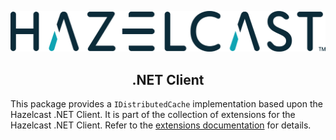 <p align="center">
    <img src="./../../doc/images/hazelcast-black.png" />
    <h2 align="center">.NET Client</h2>
</p>

This package provides a `IDistributedCache` implementation based upon the Hazelcast .NET Client.
It is part of the collection of extensions for the Hazelcast .NET Client.
Refer to the [extensions documentation](http://hazelcast.github.io/hazelcast-csharp-client/latest/doc/extensions.html) for details.
